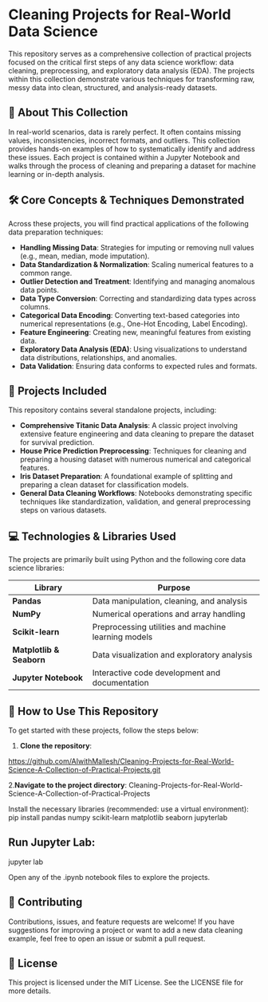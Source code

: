 # Cleaning Projects for Real-World Data Science

This repository serves as a comprehensive collection of practical projects focused on the critical first steps of any data science workflow: data cleaning, preprocessing, and exploratory data analysis (EDA). The projects within this collection demonstrate various techniques for transforming raw, messy data into clean, structured, and analysis-ready datasets.

## 📖 About This Collection

In real-world scenarios, data is rarely perfect. It often contains missing values, inconsistencies, incorrect formats, and outliers. This collection provides hands-on examples of how to systematically identify and address these issues. Each project is contained within a Jupyter Notebook and walks through the process of cleaning and preparing a dataset for machine learning or in-depth analysis.

## 🛠️ Core Concepts & Techniques Demonstrated

Across these projects, you will find practical applications of the following data preparation techniques:

- **Handling Missing Data**: Strategies for imputing or removing null values (e.g., mean, median, mode imputation).
- **Data Standardization & Normalization**: Scaling numerical features to a common range.
- **Outlier Detection and Treatment**: Identifying and managing anomalous data points.
- **Data Type Conversion**: Correcting and standardizing data types across columns.
- **Categorical Data Encoding**: Converting text-based categories into numerical representations (e.g., One-Hot Encoding, Label Encoding).
- **Feature Engineering**: Creating new, meaningful features from existing data.
- **Exploratory Data Analysis (EDA)**: Using visualizations to understand data distributions, relationships, and anomalies.
- **Data Validation**: Ensuring data conforms to expected rules and formats.

## 📂 Projects Included

This repository contains several standalone projects, including:

- **Comprehensive Titanic Data Analysis**: A classic project involving extensive feature engineering and data cleaning to prepare the dataset for survival prediction.
- **House Price Prediction Preprocessing**: Techniques for cleaning and preparing a housing dataset with numerous numerical and categorical features.
- **Iris Dataset Preparation**: A foundational example of splitting and preparing a clean dataset for classification models.
- **General Data Cleaning Workflows**: Notebooks demonstrating specific techniques like standardization, validation, and general preprocessing steps on various datasets.

## 💻 Technologies & Libraries Used

The projects are primarily built using Python and the following core data science libraries:

| Library              | Purpose                                      |
|----------------------|----------------------------------------------|
| **Pandas**          | Data manipulation, cleaning, and analysis    |
| **NumPy**           | Numerical operations and array handling      |
| **Scikit-learn**    | Preprocessing utilities and machine learning models |
| **Matplotlib & Seaborn** | Data visualization and exploratory analysis |
| **Jupyter Notebook** | Interactive code development and documentation |

## 🚀 How to Use This Repository

To get started with these projects, follow the steps below:

1. **Clone the repository**:
  
 https://github.com/AIwithMallesh/Cleaning-Projects-for-Real-World-Science-A-Collection-of-Practical-Projects.git

2.**Navigate to the project directory**:
Cleaning-Projects-for-Real-World-Science-A-Collection-of-Practical-Projects

Install the necessary libraries (recommended: use a virtual environment):
pip install pandas numpy scikit-learn matplotlib seaborn jupyterlab

## Run Jupyter Lab:
jupyter lab

Open any of the .ipynb notebook files to explore the projects.

## 🤝 Contributing
Contributions, issues, and feature requests are welcome! If you have suggestions for improving a project or want to add a new data cleaning example, feel free to open an issue or submit a pull request.
## 📄 License
This project is licensed under the MIT License. See the LICENSE file for more details.
